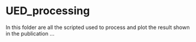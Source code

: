 # UED_processing
In this folder are all the scripted used to process and plot the result shown in the publication ...
